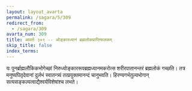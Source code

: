 ```yaml
---
layout: layout_avarta
permalink: /sagara/5/309
redirect_from:
  - /sagara/309
avarta_num: 309
title: आवर्तः ३०९ -- ओङ्कारध्यानं ब्रह्मलोकप्राप्तिफलकम्
skip_title: false
index_terms: 
---
```


यः पुनर्ब्राह्मलौकिकभोगेच्छां
निरुध्योङ्काररूपब्रह्मध्यानमकरोत्स
शरीरपातानन्तरं ब्रह्मलोकं गच्छति। तत्र मनुष्यपितृदेवानां दुर्लभं स्वातन्त्र्यं
तत्प्रयुक्तमानन्दं चानुभवति। हिरण्यगर्भतुल्यभोगान् सत्यसङ्कल्पत्वाद्यैश्वर्यविशेषांश्च लभते।

